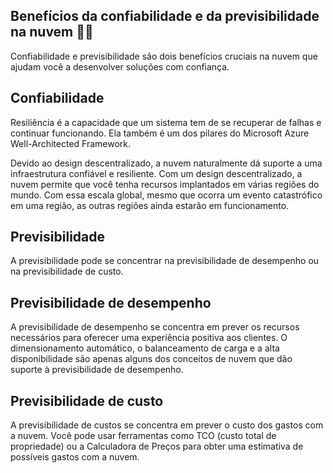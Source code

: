## Benefícios da confiabilidade e da previsibilidade na nuvem 🕵️‍♂️
Confiabilidade e previsibilidade são dois benefícios cruciais na nuvem que ajudam você a desenvolver soluções com confiança.

## Confiabilidade
Resiliência é a capacidade que um sistema tem de se recuperar de falhas e continuar funcionando. Ela também é um dos pilares do Microsoft Azure Well-Architected Framework.

Devido ao design descentralizado, a nuvem naturalmente dá suporte a uma infraestrutura confiável e resiliente. Com um design descentralizado, a nuvem permite que você tenha recursos implantados em várias regiões do mundo. Com essa escala global, mesmo que ocorra um evento catastrófico em uma região, as outras regiões ainda estarão em funcionamento.

## Previsibilidade
A previsibilidade pode se concentrar na previsibilidade de desempenho ou na previsibilidade de custo.

## Previsibilidade de desempenho
A previsibilidade de desempenho se concentra em prever os recursos necessários para oferecer uma experiência positiva aos clientes. O dimensionamento automático, o balanceamento de carga e a alta disponibilidade são apenas alguns dos conceitos de nuvem que dão suporte à previsibilidade de desempenho.

## Previsibilidade de custo
A previsibilidade de custos se concentra em prever o custo dos gastos com a nuvem. Você pode usar ferramentas como TCO (custo total de propriedade) ou a Calculadora de Preços para obter uma estimativa de possíveis gastos com a nuvem.
